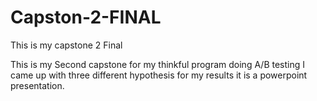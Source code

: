 # Capston-2-FINAL
This is my capstone 2 Final 


This is my Second capstone for my thinkful program doing A/B testing I came up with three different hypothesis for my results it is a powerpoint  presentation.

